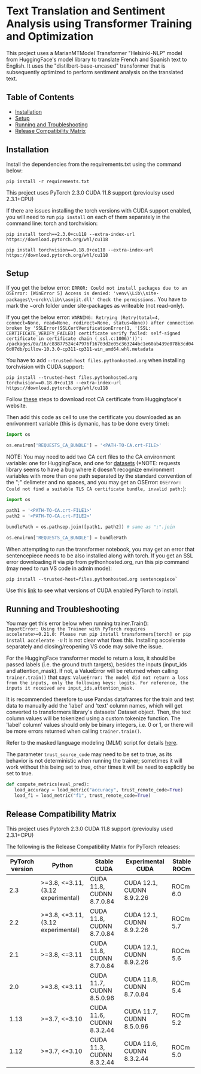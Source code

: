# Text Translation and Sentiment Analysis using Transformer Training and Optimization

This project uses a MarianMTModel Transformer "Helsinki-NLP" model from HuggingFace's model library to translate French and Spanish text to English. It uses the "distilbert-base-uncased" transformer that is subsequently optimized to perform sentiment analysis on the translated text.

## Table of Contents
- [Installation](#installation)
- [Setup](#setup)
- [Running and Troubleshooting](#running-and-troubleshooting)
- [Release Compatibility Matrix](#release-compatibility-matrix)

## Installation

Install the dependencies from the requirements.txt using the command below:
```shell
pip install -r requirements.txt
```

This project uses PyTorch 2.3.0 CUDA 11.8 support (previoulsy used 2.3.1+CPU)

If there are issues installing the torch versions with CUDA support enabled, you will need to run `pip install` on each of them separately in the command line: torch and torchvision:
```shell
pip install torch==2.3.0+cu118 --extra-index-url https://download.pytorch.org/whl/cu118
```
```shell
pip install torchvision==0.18.0+cu118 --extra-index-url https://download.pytorch.org/whl/cu118
```

## Setup

If you get the below error:
`ERROR: Could not install packages due to an OSError: [WinError 5] Access is denied: 'venv\\Lib\\site-packages\\~orch\\lib\\asmjit.dll' Check the permissions.`
You have to mark the ~orch folder under site-packages as writeable (not read-only).

If you get the below error:
`WARNING: Retrying (Retry(total=4, connect=None, read=None, redirect=None, status=None)) after connection broken by 'SSLError(SSLCertVerificationError(1, '[SSL: CERTIFICATE_VERIFY_FAILED] certificate verify failed: self-signed certificate in certificate chain (_ssl.c:1006)'))': /packages/0a/16/c83877524c47976f16703d2e05c363244bc1e60ab439e078b3cd046d07db/pillow-10.3.0-cp311-cp311-win_amd64.whl.metadata`

You have to add `--trusted-host files.pythonhosted.org` when installing torchvision with CUDA support:
```shell
pip install --trusted-host files.pythonhosted.org torchvision==0.18.0+cu118 --extra-index-url https://download.pytorch.org/whl/cu118
```


Follow [these](https://stackoverflow.com/questions/71692354/facing-ssl-error-with-huggingface-pretrained-models) steps to download root CA certificate from Huggingface's website.

Then add this code as cell to use the certificate you downloaded as an enrivonment variable (this is dymanic, has to be done every time):

```python
import os

os.environ['REQUESTS_CA_BUNDLE'] = '<PATH-TO-CA.crt-FILE>'
```

NOTE: You may need to add two CA cert files to the CA environment variable: one for HuggingFace, and one for [datasets](https://raw.githubusercontent.com/huggingface/datasets) (*NOTE: requests library seems to have a bug where it doesn't recognize environment variables with more than one path separated by the standard convention of the ";" delimeter and no spaces, and you may get an OSError: `OSError: Could not find a suitable TLS CA certificate bundle, invalid path:`):
```python
import os

path1 = '<PATH-TO-CA.crt-FILE1>'
path2 = '<PATH-TO-CA.crt-FILE2>'

bundlePath = os.pathsep.join([path1, path2]) # same as ";".join

os.environ['REQUESTS_CA_BUNDLE'] = bundlePath
```

When attempting to run the transformer notebook, you may get an error that sentencepiece needs to be also installed along with torch. If you get an SSL error downloading it via pip from pythonhosted.org, run this pip command (may need to run VS code in admin mode):
```shell
pip install --trusted-host=files.pythonhosted.org sentencepiece`
```

Use this [link](https://pytorch.org/get-started/previous-versions/) to see what versions of CUDA enabled PyTorch to install.

## Running and Troubleshooting

You may get this error below when running trainer.Train(): <br />
`ImportError: Using the Trainer with PyTorch requires accelerate>=0.21.0: Please run pip install transformers[torch] or pip install accelerate -U`
It is not clear what fixes this. Installing accelerate separately and closing/reopening VS code may solve the issue.

For the HuggingFace transformer model to return a loss, it should be passed labels (i.e. the ground truth targets), besides the inputs (input_ids and attention_mask). If not, a ValueError will be returned when calling `trainer.train()` that says:
`ValueError: The model did not return a loss from the inputs, only the following keys: logits. For reference, the inputs it received are input_ids,attention_mask.`

It is recommended therefore to use Pandas dataframes for the train and test data to manually add the 'label' and 'text' column names, which will get converted to transformers library's datasets' Dataset object. Then, the text column values will be tokenized using a custom tokenize function. The 'label' column' values should only be binary integers, i.e. 0 or 1, or there will be more errors returned when calling `trainer.train()`.

Refer to the masked language modeling (MLM) script for details [here](https://github.com/huggingface/transformers/blob/main/examples/pytorch/language-modeling/run_mlm.py).

The parameter `trust_source_code` may need to be set to true, as its behavior is not deterministic when running the trainer; sometimes it will work without this being set to true, other times it will be need to explicitly be set to true.
```python
def compute_metrics(eval_pred):
   load_accuracy = load_metric("accuracy", trust_remote_code=True)
   load_f1 = load_metric("f1", trust_remote_code=True)
```

## Release Compatibility Matrix

This project uses Pytorch 2.3.0 CUDA 11.8 support (previoulsy used 2.3.1+CPU)

The following is the Release Compatibility Matrix for PyTorch releases:

| PyTorch version | Python | Stable CUDA | Experimental CUDA | Stable ROCm |
| --- | --- | --- | --- | --- |
| 2.3 | >=3.8, <=3.11, (3.12 experimental) | CUDA 11.8, CUDNN 8.7.0.84 | CUDA 12.1, CUDNN 8.9.2.26 | ROCm 6.0 |
| 2.2 | >=3.8, <=3.11, (3.12 experimental) | CUDA 11.8, CUDNN 8.7.0.84 | CUDA 12.1, CUDNN 8.9.2.26 | ROCm 5.7 |
| 2.1 | >=3.8, <=3.11 | CUDA 11.8, CUDNN 8.7.0.84 | CUDA 12.1, CUDNN 8.9.2.26 | ROCm 5.6 |
| 2.0 | >=3.8, <=3.11 | CUDA 11.7, CUDNN 8.5.0.96 | CUDA 11.8, CUDNN 8.7.0.84 | ROCm 5.4 |
| 1.13 | >=3.7, <=3.10 | CUDA 11.6, CUDNN 8.3.2.44 | CUDA 11.7, CUDNN 8.5.0.96 | ROCm 5.2 |
| 1.12 | >=3.7, <=3.10 | CUDA 11.3, CUDNN 8.3.2.44 | CUDA 11.6, CUDNN 8.3.2.44 | ROCm 5.0 |
